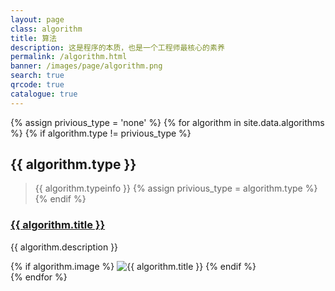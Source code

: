 ```yaml
---
layout: page
class: algorithm
title: 算法
description: 这是程序的本质，也是一个工程师最核心的素养
permalink: /algorithm.html
banner: /images/page/algorithm.png
search: true
qrcode: true
catalogue: true
---
```


{% assign privious_type = 'none' %}
{% for algorithm in site.data.algorithms %}
{% if algorithm.type != privious_type %}
## {{ algorithm.type }}
> {{ algorithm.typeinfo }}
{% assign privious_type = algorithm.type %}
{% endif %}

<div class="algorithm__item" id="#{{ algorithm.title }}">
    <div class="algorithm__item--left-wrapper">
        <h3 class="algorithm__item__title">
            <a href="{{ algorithm.url }}">
                {{ algorithm.title }}
            </a>
        </h3>
        <p class="algorithm__item__description">
            {{ algorithm.description }}
        </p>
    </div>
    {% if algorithm.image %}
    <img class="algorithm__item__img" src="{{ algorithm.image }}" alt="{{ algorithm.title }}"/>
    {% endif %}
</div>
{% endfor %}

